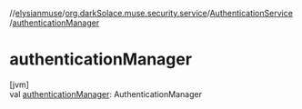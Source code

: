 //[elysianmuse](../../../index.md)/[org.darkSolace.muse.security.service](../index.md)/[AuthenticationService](index.md)
/[authenticationManager](authentication-manager.md)

# authenticationManager

[jvm]\
val [authenticationManager](authentication-manager.md): AuthenticationManager
